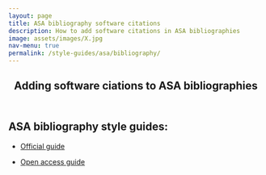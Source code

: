 ```yaml
---
layout: page
title: ASA bibliography software citations
description: How to add software citations in ASA bibliographies
image: assets/images/X.jpg
nav-menu: true
permalink: /style-guides/asa/bibliography/
---
```

<!-- Main -->
<div id="main" class="alt">

<!-- One -->
<section id="one">
	<div class="inner">
		<header class="major">
			<h1>Adding software ciations to ASA bibliographies</h1>
		</header>

<!-- Content -->
<h2 id="content">ASA bibliography style guides:</h2>
<div class="row">
	<div class="6u 12u$(small)">
		<ul class="actions">
			<li><a href="https://www.asanet.org/asa-style-guide-sixth-edition" class="button big">Official guide</a></li>
		</ul>
	</div>
	<div class="6u$ 12u$(small)">
		<ul class="actions">
			<li><a href="https://www.citethisforme.com/citation-generator/asa/how-to-cite-software" class="button big">Open access guide</a></li>
		</ul>
	</div>

</div>

</div>
